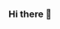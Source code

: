 ### Hi there 👋

<!--
**harinaz1/harinaz1** is a ✨ _special_ ✨ repository because its `README.md` (this file) appears on your GitHub profile.

Here are some ideas to get you started:

- 🔭 I’m currently working on web and android developement ...
- 🌱 I’m currently just exploring everything in computer science ...
- 📫 How to reach me: ----
- ⚡ Fun fact: I'm in 10th std ...
-->

